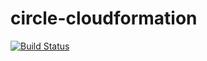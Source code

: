 # circle-cloudformation
[![Build Status](https://circleci.com/gh/jloper3/circle-ci.png?circle-token=1e2e20ad43f6e52173e024cf48681a7e73992317)](https://circleci.com/gh/jloper3/circle-ci)

